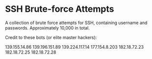 # SSH Brute-force Attempts
A collection of brute force attempts for SSH, containing username and passwords. Approximately 10,000 in total.

Credit to these bots (or elite master hackers): 

139.155.14.86
139.196.151.89
139.224.117.14
177.154.8.203
182.18.72.23
182.18.72.25
182.18.72.28
